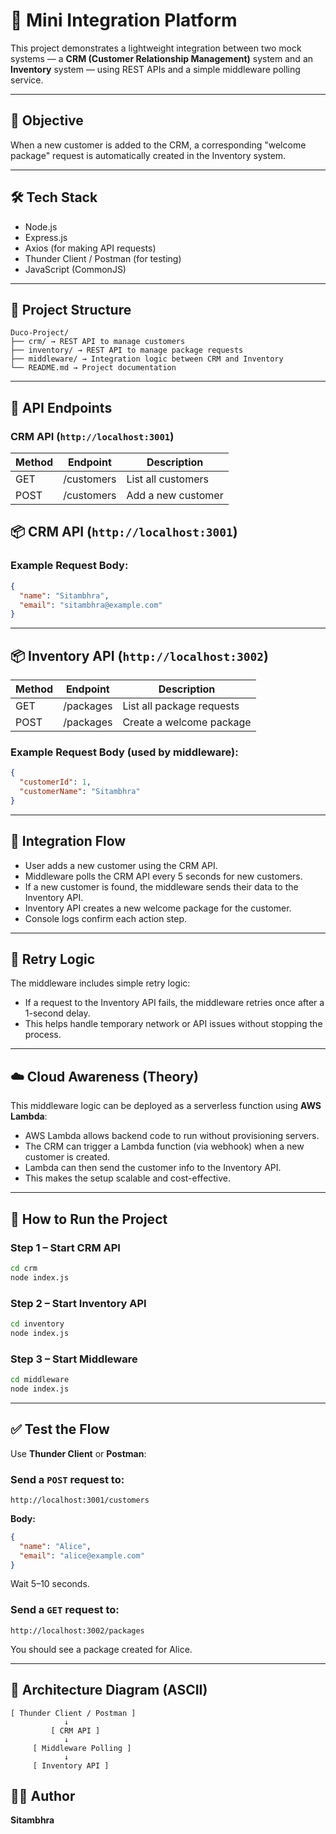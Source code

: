  # 🧩 Mini Integration Platform 

This project demonstrates a lightweight integration between two mock systems — a **CRM (Customer Relationship Management)** system and an **Inventory** system — using REST APIs and a simple middleware polling service.

---

## 🚀 Objective

When a new customer is added to the CRM, a corresponding "welcome package" request is automatically created in the Inventory system.

---

## 🛠️ Tech Stack

- Node.js
- Express.js
- Axios (for making API requests)
- Thunder Client / Postman (for testing)
- JavaScript (CommonJS)

---

## 📁 Project Structure
```
Duco-Project/
├── crm/ → REST API to manage customers
├── inventory/ → REST API to manage package requests
├── middleware/ → Integration logic between CRM and Inventory
└── README.md → Project documentation
```

---

## 🔗 API Endpoints

### CRM API (`http://localhost:3001`)

| Method | Endpoint    | Description         |
|--------|-------------|---------------------|
| GET    | /customers  | List all customers  |
| POST   | /customers  | Add a new customer  |

## 📦 CRM API (`http://localhost:3001`)

### Example Request Body:
```json
{
  "name": "Sitambhra",
  "email": "sitambhra@example.com"
}
```

---

## 📦 Inventory API (`http://localhost:3002`)

| Method | Endpoint  | Description               |
|--------|-----------|---------------------------|
| GET    | /packages | List all package requests |
| POST   | /packages | Create a welcome package  |

### Example Request Body (used by middleware):
```json
{
  "customerId": 1,
  "customerName": "Sitambhra"
}
```

---

## 🔁 Integration Flow

- User adds a new customer using the CRM API.
- Middleware polls the CRM API every 5 seconds for new customers.
- If a new customer is found, the middleware sends their data to the Inventory API.
- Inventory API creates a new welcome package for the customer.
- Console logs confirm each action step.

---

## 🔄 Retry Logic

The middleware includes simple retry logic:

- If a request to the Inventory API fails, the middleware retries once after a 1-second delay.
- This helps handle temporary network or API issues without stopping the process.

---

## ☁️ Cloud Awareness (Theory)

This middleware logic can be deployed as a serverless function using **AWS Lambda**:

- AWS Lambda allows backend code to run without provisioning servers.
- The CRM can trigger a Lambda function (via webhook) when a new customer is created.
- Lambda can then send the customer info to the Inventory API.
- This makes the setup scalable and cost-effective.

---

## 📌 How to Run the Project

### Step 1 – Start CRM API
```bash
cd crm
node index.js
```

### Step 2 – Start Inventory API
```bash
cd inventory
node index.js
```

### Step 3 – Start Middleware
```bash
cd middleware
node index.js
```

---

## ✅ Test the Flow

Use **Thunder Client** or **Postman**:

### Send a `POST` request to:
```
http://localhost:3001/customers
```

**Body:**
```json
{
  "name": "Alice",
  "email": "alice@example.com"
}
```

Wait 5–10 seconds.

### Send a `GET` request to:
```
http://localhost:3002/packages
```

You should see a package created for Alice.

---

## 🧱 Architecture Diagram (ASCII)

```
[ Thunder Client / Postman ]
            ↓
         [ CRM API ]
            ↓
     [ Middleware Polling ]
            ↓
     [ Inventory API ]
```

## 👩‍💻 Author

**Sitambhra**  
 




